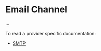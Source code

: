 # Email Channel

...

To read a provider specific documentation:

- [SMTP](/docs/channels/email/smtp)
